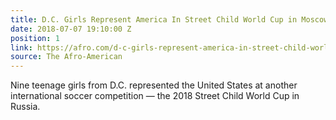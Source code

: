 ```yaml
---
title: D.C. Girls Represent America In Street Child World Cup in Moscow
date: 2018-07-07 19:10:00 Z
position: 1
link: https://afro.com/d-c-girls-represent-america-in-street-child-world-cup-in-moscow/
source: The Afro-American
---
```


Nine teenage girls from D.C. represented the United States at another international soccer competition —  the 2018 Street Child World Cup in Russia.